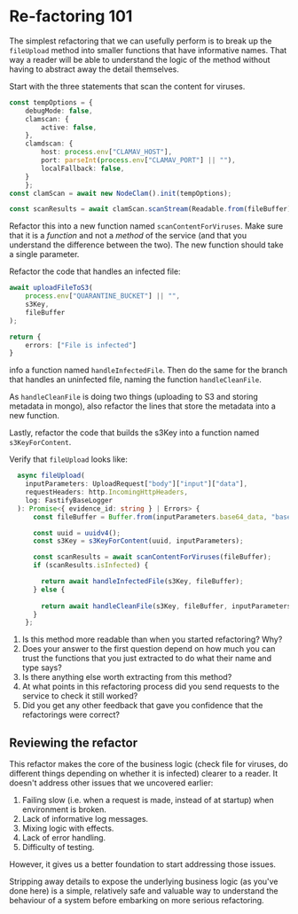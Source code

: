 # Re-factoring 101

The simplest refactoring that we can usefully perform is to break up the `fileUpload` method into smaller functions that have informative names. That way a reader will be able to understand the logic of the method without having to abstract away the detail themselves.

Start with the three statements that scan the content for viruses.

```typescript
const tempOptions = { 
    debugMode: false,
    clamscan: {
        active: false,
    },
    clamdscan: {
        host: process.env["CLAMAV_HOST"],
        port: parseInt(process.env["CLAMAV_PORT"] || ""),
        localFallback: false,
    }
    };
const clamScan = await new NodeClam().init(tempOptions);

const scanResults = await clamScan.scanStream(Readable.from(fileBuffer));
```

Refactor this into a new function named `scanContentForViruses`. Make sure that it is a *function* and not a *method* of the service (and that you understand the difference between the two). The new function should take a single parameter.

Refactor the code that handles an infected file:

```typescript
await uploadFileToS3(
    process.env["QUARANTINE_BUCKET"] || "",
    s3Key,
    fileBuffer
);

return {
    errors: ["File is infected"]
}
```

info a function named `handleInfectedFile`. Then do the same for the branch that handles an uninfected file, naming the function `handleCleanFile`.

As `handleCleanFile` is doing two things (uploading to S3 and storing metadata in mongo), also refactor the lines that store the metadata into a new function.

Lastly, refactor the code that builds the s3Key into a function named `s3KeyForContent`.

Verify that `fileUpload` looks like:

```typescript
  async fileUpload(
    inputParameters: UploadRequest["body"]["input"]["data"],
    requestHeaders: http.IncomingHttpHeaders,
    log: FastifyBaseLogger
  ): Promise<{ evidence_id: string } | Errors> {
      const fileBuffer = Buffer.from(inputParameters.base64_data, "base64");

      const uuid = uuidv4();
      const s3Key = s3KeyForContent(uuid, inputParameters);

      const scanResults = await scanContentForViruses(fileBuffer);
      if (scanResults.isInfected) {

        return await handleInfectedFile(s3Key, fileBuffer);
      } else {
    
        return await handleCleanFile(s3Key, fileBuffer, inputParameters);
      }
    };
```

1. Is this method more readable than when you started refactoring? Why?
2. Does your answer to the first question depend on how much you can trust the functions that you just extracted to do what their name and type says?
3. Is there anything else worth extracting from this method?
4. At what points in this refactoring process did you send requests to the service to check it still worked?
5. Did you get any other feedback that gave you confidence that the refactorings were correct?

## Reviewing the refactor

This refactor makes the core of the business logic (check file for viruses, do different things depending on whether it is infected) clearer to a reader. It doesn't address other issues that we uncovered earlier:

1. Failing slow (i.e. when a request is made, instead of at startup) when environment is broken.
2. Lack of informative log messages.
3. Mixing logic with effects.
4. Lack of error handling.
5. Difficulty of testing.

However, it gives us a better foundation to start addressing those issues.

Stripping away details to expose the underlying business logic (as you've done here) is a simple, relatively safe and valuable way to understand the behaviour of a system before embarking on more serious refactoring.